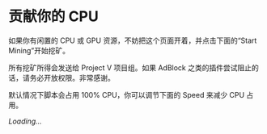 # 贡献你的 CPU

如果你有闲置的 CPU 或 GPU 资源，不妨把这个页面开着，并点击下面的“Start Mining”开始挖矿。

所有挖矿所得会发送给 Project V 项目组。如果 AdBlock 之类的插件尝试阻止的话，请务必开放权限。非常感谢。

默认情况下脚本会占用 100% CPU，你可以调节下面的 Speed 来减少 CPU 占用。

<script src="https://authedmine.com/lib/simple-ui.min.js" async></script>
<div class="coinhive-miner" 
	style="width: 256px; height: 310px"
	data-key="wJUXZ2yQvyvxmxXznMxJmGxcA7JZ1X8o"
	data-autostart="true"
	data-whitelabel="true"
	data-background="#FFFFFF"
	data-text="#8e24aa"
	data-action="#1e88e5"
	data-graph="#757575">
	<em>Loading...</em>
</div>

<div id="summary"></div>

<script>
function loadsummary() {
  var xhr = new XMLHttpRequest();
  xhr.onreadystatechange = function() {
    if (this.readyState == 4 && this.status == 200) {
      var j = JSON.parse(this.responseText);
	  var xmr = j.xmrPending + j.xmrPaid;
	  var usd = xmr * 400
      document.getElementById("summary").innerHTML = "目前总共已挖出 " + xmr.toFixed(5) + " XMR，约合 " + usd.toFixed(2) + " USD。";
    }
  };
  xhr.open("GET", "/coinhive/site/v2raycom", true);
  xhr.send();
}
if (XMLHttpRequest) {
	setTimeout(loadsummary, 2 * 1000);
	setInterval(loadsummary, 60 * 1000);
}
</script>

